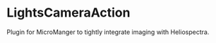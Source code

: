 LightsCameraAction
==================

Plugin for MicroManger to tightly integrate imaging with Heliospectra.
